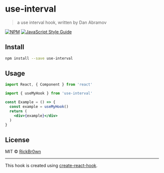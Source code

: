 # use-interval

> a use interval hook, written by Dan Abramov

[![NPM](https://img.shields.io/npm/v/use-interval.svg)](https://www.npmjs.com/package/use-interval) [![JavaScript Style Guide](https://img.shields.io/badge/code_style-standard-brightgreen.svg)](https://standardjs.com)

## Install

```bash
npm install --save use-interval
```

## Usage

```jsx
import React, { Component } from 'react'

import { useMyHook } from 'use-interval'

const Example = () => {
  const example = useMyHook()
  return (
    <div>{example}</div>
  )
}
```

## License

MIT © [RickBr0wn](https://github.com/RickBr0wn)

---

This hook is created using [create-react-hook](https://github.com/hermanya/create-react-hook).
